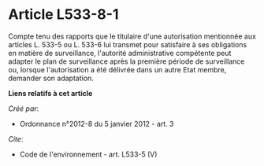 # Article L533-8-1

Compte tenu des rapports que le titulaire d'une autorisation mentionnée aux articles L. 533-5 ou L. 533-6 lui transmet pour
satisfaire à ses obligations en matière de surveillance, l'autorité administrative compétente peut adapter le plan de
surveillance après la première période de surveillance ou, lorsque l'autorisation a été délivrée dans un autre Etat membre,
demander son adaptation.

**Liens relatifs à cet article**

_Créé par_:

  - Ordonnance n°2012-8 du 5 janvier 2012 - art. 3

_Cite_:

  - Code de l'environnement - art. L533-5 (V)
